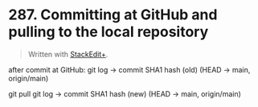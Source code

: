 # 287. Committing at GitHub and pulling to the local repository


> Written with [StackEdit+](https://stackedit.net/).


after commit at GitHub:
git log ->
commit SHA1 hash (old) (HEAD -> main, origin/main)

git pull
git log -> 
commit SHA1 hash (new) (HEAD -> main, origin/main)
<!--stackedit_data:
eyJoaXN0b3J5IjpbNDgxMjM5NTIxLDE0ODM5NzQ2NTZdfQ==
-->